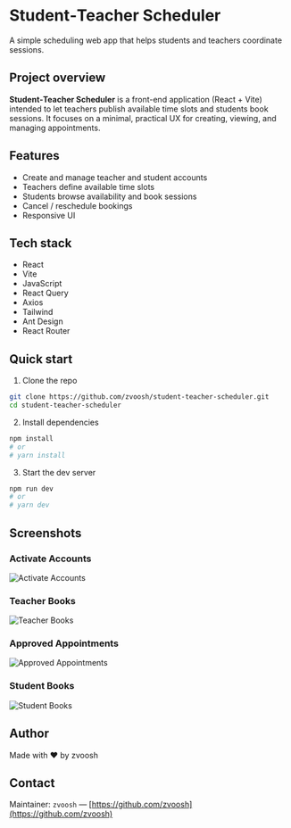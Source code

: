 # Student‑Teacher Scheduler

A simple scheduling web app that helps students and teachers coordinate sessions.

## Project overview

**Student‑Teacher Scheduler** is a front-end application (React + Vite) intended to let teachers publish available time slots and students book sessions. It focuses on a minimal, practical UX for creating, viewing, and managing appointments.

## Features

- Create and manage teacher and student accounts
- Teachers define available time slots
- Students browse availability and book sessions
- Cancel / reschedule bookings
- Responsive UI

## Tech stack

- React
- Vite
- JavaScript
- React Query
- Axios
- Tailwind
- Ant Design
- React Router

## Quick start

1. Clone the repo

```bash
git clone https://github.com/zvoosh/student-teacher-scheduler.git
cd student-teacher-scheduler
```

2. Install dependencies

```bash
npm install
# or
# yarn install
```

3. Start the dev server

```bash
npm run dev
# or
# yarn dev
```

## Screenshots

### Activate Accounts

![Activate Accounts](https://i.imgur.com/YD738x2.webp)

### Teacher Books

![Teacher Books](https://i.imgur.com/WvyqGF0.webp)

### Approved Appointments

![Approved Appointments](https://i.imgur.com/ZyoKXez.webp)

### Student Books

![Student Books](https://i.imgur.com/bIbNzzj.webp)

## Author

Made with ❤️ by zvoosh

## Contact

Maintainer: `zvoosh` — [https://github.com/zvoosh](https://github.com/zvoosh)
